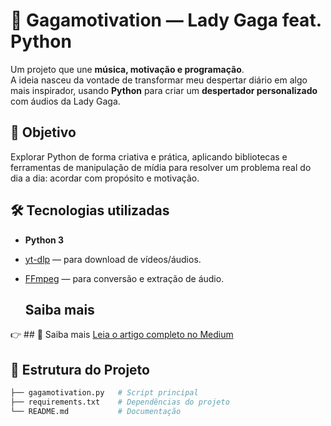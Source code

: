 # 🎵 Gagamotivation — Lady Gaga feat. Python  

Um projeto que une **música, motivação e programação**.  
A ideia nasceu da vontade de transformar meu despertar diário em algo mais inspirador, usando **Python** para criar um **despertador personalizado** com áudios da Lady Gaga.  

## 🚀 Objetivo  
Explorar Python de forma criativa e prática, aplicando bibliotecas e ferramentas de manipulação de mídia para resolver um problema real do dia a dia: acordar com propósito e motivação.  

## 🛠️ Tecnologias utilizadas  
- **Python 3**  
- [yt-dlp](https://github.com/yt-dlp/yt-dlp) — para download de vídeos/áudios.  
- [FFmpeg](https://ffmpeg.org/) — para conversão e extração de áudio.


  ## Saiba mais
👉 ## 📖 Saiba mais
[Leia o artigo completo no Medium](https://medium.com/@alarumarinho/gagamotivation-lady-gaga-feat-python-e0c6caa4a297)



## 📂 Estrutura do Projeto  
```bash
├── gagamotivation.py   # Script principal
├── requirements.txt    # Dependências do projeto
└── README.md           # Documentação

